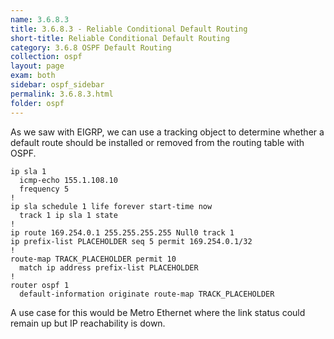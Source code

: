 ```yaml
---
name: 3.6.8.3
title: 3.6.8.3 - Reliable Conditional Default Routing
short-title: Reliable Conditional Default Routing
category: 3.6.8 OSPF Default Routing
collection: ospf
layout: page
exam: both
sidebar: ospf_sidebar
permalink: 3.6.8.3.html
folder: ospf
---
```

As we saw with EIGRP, we can use a tracking object to determine whether a default route should be installed or removed from the routing table with OSPF.
```
ip sla 1
  icmp-echo 155.1.108.10
  frequency 5
!
ip sla schedule 1 life forever start-time now
  track 1 ip sla 1 state
!
ip route 169.254.0.1 255.255.255.255 Null0 track 1
ip prefix-list PLACEHOLDER seq 5 permit 169.254.0.1/32
!
route-map TRACK_PLACEHOLDER permit 10
  match ip address prefix-list PLACEHOLDER
!
router ospf 1
  default-information originate route-map TRACK_PLACEHOLDER
```
A use case for this would be Metro Ethernet where the link status could remain up but IP reachability is down.
